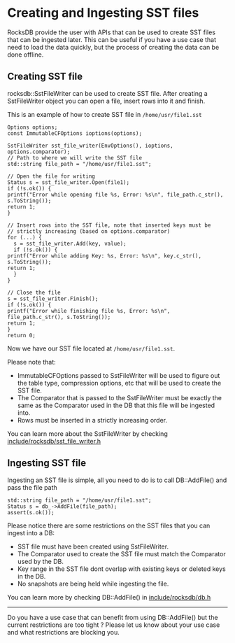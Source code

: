 # Creating and Ingesting SST files
RocksDB provide the user with APIs that can be used to create SST files that can be ingested later. This can be useful if you have a use case that need to load the data quickly, but the process of creating the data can be done offline.

## Creating SST file
rocksdb::SstFileWriter can be used to create SST file. After creating a SstFileWriter object you can open a file, insert rows into it and finish.   

This is an example of how to create SST file in `/home/usr/file1.sst`

    Options options;
    const ImmutableCFOptions ioptions(options);

    SstFileWriter sst_file_writer(EnvOptions(), ioptions, options.comparator);
    // Path to where we will write the SST file
    std::string file_path = "/home/usr/file1.sst";
    
    // Open the file for writing
    Status s = sst_file_writer.Open(file1);
    if (!s.ok()) {
	printf("Error while opening file %s, Error: %s\n", file_path.c_str(), s.ToString());
	return 1;
    }
    
    // Insert rows into the SST file, note that inserted keys must be 
    // strictly increasing (based on options.comparator)
    for (...) {
      s = sst_file_writer.Add(key, value);
      if (!s.ok()) {
  	printf("Error while adding Key: %s, Error: %s\n", key.c_str(), s.ToString());
  	return 1;
      }
    }

    // Close the file
    s = sst_file_writer.Finish();
    if (!s.ok()) {
	printf("Error while finishing file %s, Error: %s\n", file_path.c_str(), s.ToString());
	return 1;
    }
    return 0;

Now we have our SST file located at `/home/usr/file1.sst`.

Please note that:  
*    ImmutableCFOptions passed to SstFileWriter will be used to figure out the table type, compression options, etc that will be used to create the SST file.
*    The Comparator that is passed to the SstFileWriter must be exactly the same as the Comparator used in the DB that this file will be ingested into.
*    Rows must be inserted in a strictly increasing order. 

You can learn more about the SstFileWriter by checking [include/rocksdb/sst_file_writer.h](https://github.com/facebook/rocksdb/blob/master/include/rocksdb/sst_file_writer.h)
## Ingesting SST file
Ingesting an SST file is simple, all you need to do is to call DB::AddFile() and pass the file path

    std::string file_path = "/home/usr/file1.sst";
    Status s = db_->AddFile(file_path);
    assert(s.ok());

Please notice there are some restrictions on the SST files that you can ingest into a DB:
* SST file must have been created using SstFileWriter.
* The Comparator used to create the SST file must match the Comparator used by the DB.
* Key range in the SST file dont overlap with existing keys or deleted keys in the DB.
* No snapshots are being held while ingesting the file.

You can learn more by checking DB::AddFile() in [include/rocksdb/db.h](https://github.com/facebook/rocksdb/blob/master/include/rocksdb/db.h)

---
Do you have a use case that can benefit from using DB::AddFile() but the current restrictions are too tight ? Please let us know about your use case and what restrictions are blocking you. 